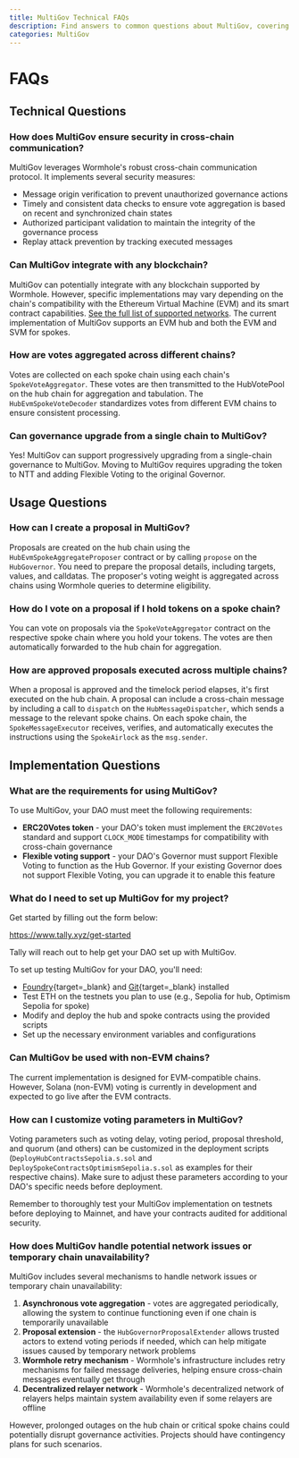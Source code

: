 ```yaml
---
title: MultiGov Technical FAQs
description: Find answers to common questions about MultiGov, covering cross-chain governance, technical setup, security, proposal creation, and more.
categories: MultiGov
---
```


# FAQs

## Technical Questions

### How does MultiGov ensure security in cross-chain communication?

MultiGov leverages Wormhole's robust cross-chain communication protocol. It implements several security measures:

- Message origin verification to prevent unauthorized governance actions
- Timely and consistent data checks to ensure vote aggregation is based on recent and synchronized chain states
- Authorized participant validation to maintain the integrity of the governance process
- Replay attack prevention by tracking executed messages

### Can MultiGov integrate with any blockchain?

MultiGov can potentially integrate with any blockchain supported by Wormhole. However, specific implementations may vary depending on the chain's compatibility with the Ethereum Virtual Machine (EVM) and its smart contract capabilities. [See the full list of supported networks](/docs/build/start-building/supported-networks/). The current implementation of MultiGov supports an EVM hub and both the EVM and SVM for spokes.

### How are votes aggregated across different chains?

Votes are collected on each spoke chain using each chain's `SpokeVoteAggregator`. These votes are then transmitted to the HubVotePool on the hub chain for aggregation and tabulation. The `HubEvmSpokeVoteDecoder` standardizes votes from different EVM chains to ensure consistent processing.

### Can governance upgrade from a single chain to MultiGov?

Yes! MultiGov can support progressively upgrading from a single-chain governance to MultiGov. Moving to MultiGov requires upgrading the token to NTT and adding Flexible Voting to the original Governor.

## Usage Questions

### How can I create a proposal in MultiGov?

Proposals are created on the hub chain using the `HubEvmSpokeAggregateProposer` contract or by calling `propose` on the `HubGovernor`. You need to prepare the proposal details, including targets, values, and calldatas. The proposer's voting weight is aggregated across chains using Wormhole queries to determine eligibility.

### How do I vote on a proposal if I hold tokens on a spoke chain?

You can vote on proposals via the `SpokeVoteAggregator` contract on the respective spoke chain where you hold your tokens. The votes are then automatically forwarded to the hub chain for aggregation.

### How are approved proposals executed across multiple chains?

When a proposal is approved and the timelock period elapses, it's first executed on the hub chain. A proposal can include a cross-chain message by including a call to `dispatch` on the `HubMessageDispatcher`, which sends a message to the relevant spoke chains. On each spoke chain, the `SpokeMessageExecutor` receives, verifies, and automatically executes the instructions using the `SpokeAirlock` as the `msg.sender`.

## Implementation Questions

### What are the requirements for using MultiGov?

To use MultiGov, your DAO must meet the following requirements:

- **ERC20Votes token** - your DAO's token must implement the `ERC20Votes` standard and support `CLOCK_MODE` timestamps for compatibility with cross-chain governance
- **Flexible voting support** - your DAO's Governor must support Flexible Voting to function as the Hub Governor. If your existing Governor does not support Flexible Voting, you can upgrade it to enable this feature

### What do I need to set up MultiGov for my project?

Get started by filling out the form below:

https://www.tally.xyz/get-started

Tally will reach out to help get your DAO set up with MultiGov.

To set up testing MultiGov for your DAO, you'll need:

- [Foundry](https://book.getfoundry.sh/getting-started/installation){target=\_blank} and [Git](https://git-scm.com/downloads){target=\_blank} installed
- Test ETH on the testnets you plan to use (e.g., Sepolia for hub, Optimism Sepolia for spoke)
- Modify and deploy the hub and spoke contracts using the provided scripts
- Set up the necessary environment variables and configurations

### Can MultiGov be used with non-EVM chains?

The current implementation is designed for EVM-compatible chains. However, Solana (non-EVM) voting is currently in development and expected to go live after the EVM contracts.

### How can I customize voting parameters in MultiGov?

Voting parameters such as voting delay, voting period, proposal threshold, and quorum (and others) can be customized in the deployment scripts (`DeployHubContractsSepolia.s.sol` and `DeploySpokeContractsOptimismSepolia.s.sol` as examples for their respective chains). Make sure to adjust these parameters according to your DAO's specific needs before deployment.

Remember to thoroughly test your MultiGov implementation on testnets before deploying to Mainnet, and have your contracts audited for additional security.

### How does MultiGov handle potential network issues or temporary chain unavailability?

MultiGov includes several mechanisms to handle network issues or temporary chain unavailability:

1. **Asynchronous vote aggregation** - votes are aggregated periodically, allowing the system to continue functioning even if one chain is temporarily unavailable
2. **Proposal extension** - the `HubGovernorProposalExtender` allows trusted actors to extend voting periods if needed, which can help mitigate issues caused by temporary network problems
3. **Wormhole retry mechanism** - Wormhole's infrastructure includes retry mechanisms for failed message deliveries, helping ensure cross-chain messages eventually get through
4. **Decentralized relayer network** - Wormhole's decentralized network of relayers helps maintain system availability even if some relayers are offline

However, prolonged outages on the hub chain or critical spoke chains could potentially disrupt governance activities. Projects should have contingency plans for such scenarios.